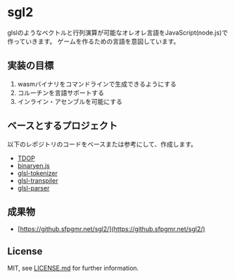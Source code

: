# sgl2

glslのようなベクトルと行列演算が可能なオレオレ言語をJavaScript(node.js)で作っていきます。
ゲームを作るための言語を意図しています。

## 実装の目標

1. wasmバイナリをコマンドラインで生成できるようにする
2. コルーチンを言語サポートする
3. インライン・アセンブルを可能にする

## ベースとするプロジェクト

以下のレポジトリのコードをベースまたは参考にして、作成します。

* [TDOP](https://github.com/douglascrockford/TDOP)
* [binaryen.js](https://github.com/AssemblyScript/binaryen.js/)
* [glsl-tokenizer](https://github.com/glslify/glsl-tokenizer) 
* [glsl-transpiler](https://github.com/stackgl/glsl-transpiler) 
* [glsl-parser](https://github.com/stackgl/glsl-parser)

## 成果物

* [https://github.sfpgmr.net/sgl2/](https://github.sfpgmr.net/sgl2/)

## License

MIT, see [LICENSE.md](LICENSE.md) for further information. 